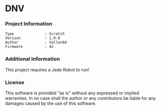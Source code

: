 DNV
================



### Project Information
```
Type              : Scratch
Version           : 1.0.0
Author            : Vallen6d
Firmware          : 42
```

### Additional Information
This project requires a Jade Robot to run!

### License
This software is provided "as is" without any expressed or implied warranties.  In no case shall the author or any contributors be liable for any damages caused by the use of this software.

